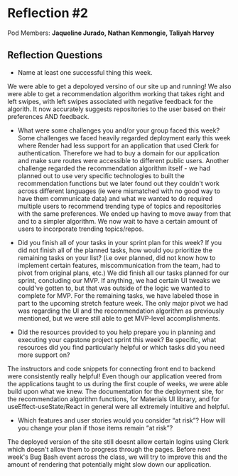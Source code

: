 # Reflection #2

Pod Members: **Jaqueline Jurado, Nathan Kenmongie, Taliyah Harvey**

## Reflection Questions

* Name at least one successful thing this week.

We were able to get a depoloyed versino of our site up and running! We also were able to get a recommendation algorithm working that takes right and left swipes, with left swipes associated with negative feedback for the algorith. It now accurately suggests repositories to the user based on their preferences AND feedback. 

* What were some challenges you and/or your group faced this week?
Some challenges we faced heavily regarded deployment early this week where Render had less support for an application that used Clerk for authentication. Therefore we had to buy a domain for our application and make sure routes were accessible to different public users. Another challenge regarded the recommendation algorithm itself - we had planned out to use very specific technologies to built the recommendation functions but we later found out they couldn't work across different languages (ie were mismatched with no good way to have them communicate data) and what we wanted to do required multiple users to recommend trending type of topics and repositories with the same preferences. We ended up having to move away from that and to a simpler algorithm. We now wait to have a certain amount of users to incorporate trending topics/repos.

* Did you finish all of your tasks in your sprint plan for this week? If you did not finish all of the planned tasks, how would you prioritize the remaining tasks on your list?  (i.e over planned, did not know how to implement certain features, miscommunication from the team, had to pivot from original plans, etc.)
We did finish all our tasks planned for our sprint, concluding our MVP. If anything, we had certain UI tweaks we could've gotten to, but that was outside of the logic we wanted to complete for MVP. For the remaining tasks, we have labeled those in part to the upcoming stretch feature week. The only major pivot we had was regarding the UI and the recommendation algorithm as previously mentioned, but we were still able to get MVP-level accomplishments.

* Did the resources provided to you help prepare you in planning and executing your capstone project sprint this week? Be specific, what resources did you find particularly helpful or which tasks did you need more support on?

The instructors and code snippets for connecting front end to backend were consistently really helpful! Even though our application veered from the applications taught to us during the first couple of weeks, we were able build upon what we knew. The documentation for the deployment site, for the recommendation algorithm functions, for Materials UI library, and for useEffect-useState/React in general were all extremely intuitive and helpful.

* Which features and user stories would you consider “at risk”? How will you change your plan if those items remain “at risk”?

The deployed version of the site still doesnt allow certain logins using Clerk which doesn't allow them to progress through the pages. Before next week's Bug Bash event across the class, we will try to improve this and the amount of rendering that potentially might slow down our application. 
